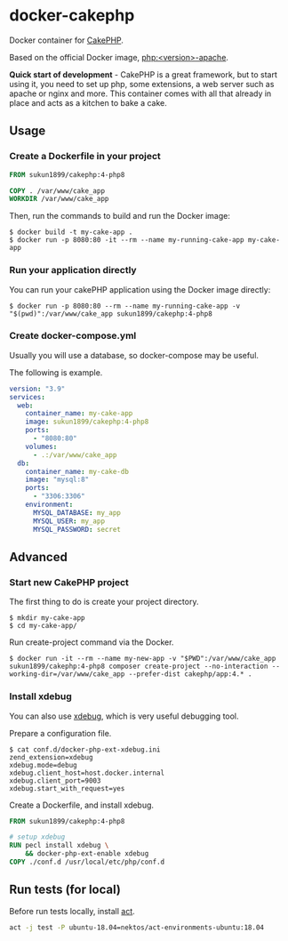 # docker-cakephp

Docker container for [CakePHP](https://cakephp.org/).

Based on the official Docker image, [php:\<version>-apache](https://hub.docker.com/_/php).

**Quick start of development** - CakePHP is a great framework, but to start using it, you need to set up php, some extensions, a web server such as apache or nginx and more. This container comes with all that already in place and acts as a kitchen to bake a cake.

## Usage

### Create a Dockerfile in your project

```dockerfile
FROM sukun1899/cakephp:4-php8

COPY . /var/www/cake_app
WORKDIR /var/www/cake_app
```

Then, run the commands to build and run the Docker image:

```shell
$ docker build -t my-cake-app .
$ docker run -p 8080:80 -it --rm --name my-running-cake-app my-cake-app
```

### Run your application directly

You can run your cakePHP application using the Docker image directly:

```shell
$ docker run -p 8080:80 --rm --name my-running-cake-app -v "$(pwd)":/var/www/cake_app sukun1899/cakephp:4-php8
```

### Create docker-compose.yml

Usually you will use a database, so docker-compose may be useful.

The following is example.

```yaml
version: "3.9"
services:
  web:
    container_name: my-cake-app
    image: sukun1899/cakephp:4-php8
    ports:
      - "8080:80"
    volumes:
      - .:/var/www/cake_app
  db:
    container_name: my-cake-db
    image: "mysql:8"
    ports:
      - "3306:3306"
    environment:
      MYSQL_DATABASE: my_app
      MYSQL_USER: my_app
      MYSQL_PASSWORD: secret
```

## Advanced

### Start new CakePHP project

The first thing to do is create your project directory.

```shell
$ mkdir my-cake-app
$ cd my-cake-app/
```

Run create-project command via the Docker.

```shell
$ docker run -it --rm --name my-new-app -v "$PWD":/var/www/cake_app sukun1899/cakephp:4-php8 composer create-project --no-interaction --working-dir=/var/www/cake_app --prefer-dist cakephp/app:4.* .
```

### Install xdebug

You can also use [xdebug](https://xdebug.org/), which is very useful debugging tool.

Prepare a configuration file.

```shell
$ cat conf.d/docker-php-ext-xdebug.ini
zend_extension=xdebug
xdebug.mode=debug
xdebug.client_host=host.docker.internal
xdebug.client_port=9003
xdebug.start_with_request=yes
```

Create a Dockerfile, and install xdebug. 

```dockerfile
FROM sukun1899/cakephp:4-php8

# setup xdebug
RUN pecl install xdebug \
    && docker-php-ext-enable xdebug
COPY ./conf.d /usr/local/etc/php/conf.d
```

## Run tests (for local)

Before run tests locally, install [act](https://github.com/nektos/act).

```sh
act -j test -P ubuntu-18.04=nektos/act-environments-ubuntu:18.04
```
